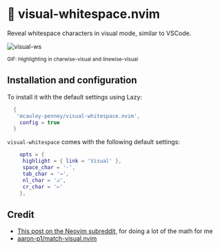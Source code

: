 # 🔎 visual-whitespace.nvim

Reveal whitespace characters in visual mode, similar to VSCode.

![visual-ws](https://github.com/mcauley-penney/visual-whitespace.nvim/assets/59481467/89157048-1975-409c-977c-2d3fb43852d8)

<sub>GIF: Highlighting in charwise-visual and linewise-visual</sub>


## Installation and configuration

To install it with the default settings using Lazy:

```lua
  {
   'mcauley-penney/visual-whitespace.nvim',
    config = true
  }
```

`visual-whitespace` comes with the following default settings:

```lua
    opts = {
     highlight = { link = 'Visual' },
     space_char = '·',
     tab_char = '→',
     nl_char = '↲',
     cr_char = '←'
    },
```

## Credit

- [This post on the Neovim subreddit](https://www.reddit.com/r/neovim/comments/1b1sv3a/function_to_get_visually_selected_text/), for doing a lot of the math for me
- [aaron-p1/match-visual.nvim](https://github.com/aaron-p1/match-visual.nvim)

